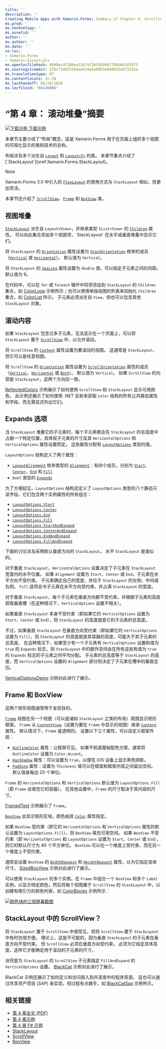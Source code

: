 ```yaml
---
title: ''
description: ''
Creating Mobile Apps with Xamarin.Forms: Summary of Chapter 4. Scrolling the stack''
ms.prod: ''
ms.technology: ''
ms.assetid: ''
author: ''
ms.author: ''
ms.date: ''
no-loc:
- Xamarin.Forms
- Xamarin.Essentials
ms.openlocfilehash: 9890ecdf286ee33d7af28fd20847788b063df8f5
ms.sourcegitcommit: 57bc714633364aeb34aba9803e88802bebf321ba
ms.translationtype: HT
ms.contentlocale: zh-CN
ms.lasthandoff: 05/28/2020
ms.locfileid: "84136885"
---
```

# <a name="summary-of-chapter-4-scrolling-the-stack"></a>“第 4 章： 滚动堆叠”摘要

[![下载示例](~/media/shared/download.png) 下载示例](https://github.com/xamarin/xamarin-forms-book-samples/tree/master/Chapter04)

本章节主要介绍了“布局”概念，这是 Xamarin.Forms 用于在页面上组织多个视图的可视化显示的类和技术的总称。

布局涉及多个派生自 [`Layout`](xref:Xamarin.Forms.Layout) 和 [`Layout<T>`](xref:Xamarin.Forms.Layout`1) 的类。 本章节重点介绍了 [`StackLayout`](xref:Xamarin.Forms.StackLayout)。

> [!NOTE]
> Xamarin.Forms 3.0 中引入的 [`FlexLayout`](~/xamarin-forms/user-interface/layouts/flex-layout.md) 的使用方式与 `StackLayout` 相似，但更加灵活。

本章节还介绍了 [`ScrollView`](xref:Xamarin.Forms.ScrollView)、[`Frame`](xref:Xamarin.Forms.Frame) 和 [`BoxView`](xref:Xamarin.Forms.BoxView) 类。

## <a name="stacks-of-views"></a>视图堆叠

[`StackLayout`](xref:Xamarin.Forms.StackLayout) 派生自 `Layout<View>`，并继承类型 `IList<View>` 的 [`Children`](xref:Xamarin.Forms.Layout`1) 属性。 可以向此集合添加多个视图项，`StackLayout` 在水平或垂直堆叠中显示它们。

将 `StackLayout` 的 [`Orientation`](xref:Xamarin.Forms.StackLayout.Orientation) 属性设置为 [`StackOrientation`](xref:Xamarin.Forms.StackOrientation) 枚举的成员（[`Vertical`](xref:Xamarin.Forms.StackOrientation.Vertical) 或 [`Horizontal`](xref:Xamarin.Forms.StackOrientation.Horizontal)）。 默认值为 `Vertical`。

将 `StackLayout` 的 [`Spacing`](xref:Xamarin.Forms.StackLayout.Spacing) 属性设置为 `double` 值，可以指定子元素之间的间距。 默认值为 6。

在代码中，可以在 `for` 或 `foreach` 循环中将项添加到 `StackLayout` 的 `Children` 集合，如 [ColorLoop](https://github.com/xamarin/xamarin-forms-book-samples/tree/master/Chapter04/ColorLoop) 示例所示；也可以使用单独视图的列表来初始化 `Children` 集合，如 [ColorList](https://github.com/xamarin/xamarin-forms-book-samples/tree/master/Chapter04/ColorList) 所示。 子元素必须派生自 `View`，但也可以包含其他 `StackLayout` 对象。

## <a name="scrolling-content"></a>滚动内容

如果 `StackLayout` 包含过多子元素，无法显示在一个页面上，可以将 `StackLayout` 置于 [`ScrollView`](xref:Xamarin.Forms.ScrollView) 中，以允许滚动。

将 `ScrollView` 的 [`Content`](xref:Xamarin.Forms.ScrollView.Content) 属性设置为要滚动的视图。 这通常是 `StackLayout`，但它可以是任意视图。

将 `ScrollView` 的 [`Orientation`](xref:Xamarin.Forms.ScrollView.Orientation) 属性设置为 [`ScrollOrientation`](xref:Xamarin.Forms.ScrollOrientation) 属性的成员（[`Vertical`](xref:Xamarin.Forms.ScrollOrientation.Vertical)、[`Horizontal`](xref:Xamarin.Forms.ScrollOrientation.Horizontal) 或 [`Both`](xref:Xamarin.Forms.ScrollOrientation.Both)）。 默认值为 `Vertical`。 如果 `ScrollView` 的内容是 `StackLayout`，这两个方向应一致。

[ReflectedColors](https://github.com/xamarin/xamarin-forms-book-samples/tree/master/Chapter04/ReflectedColors) 示例展示了如何使用 `ScrollView` 和 `StackLayout` 显示可用颜色。 此示例还展示了如何使用 .NET 反射来获取 `Color` 结构的所有公共静态属性和字段，而无需显式列出它们。

## <a name="the-expands-option"></a>Expands 选项

当 `StackLayout` 堆叠它的子元素时，每个子元素都会在 `StackLayout` 的总高度中占据一个特定位置，具体视子元素的尺寸及其 `HorizontalOptions` 和 `VerticalOptions` 属性设置而定。 这些属性分配有 [`LayoutOptions`](xref:Xamarin.Forms.LayoutOptions) 类型的值。

`LayoutOptions` 结构定义了两个属性：

- [`LayoutAlignment`](xref:Xamarin.Forms.LayoutAlignment) 枚举类型的 [`Alignment`](xref:Xamarin.Forms.LayoutOptions.Alignment)：有四个成员，分别为 [`Start`](xref:Xamarin.Forms.LayoutAlignment.Start)、[`Center`](xref:Xamarin.Forms.LayoutAlignment.Center)、[`End`](xref:Xamarin.Forms.LayoutAlignment.End) 和 [`Fill`](xref:Xamarin.Forms.LayoutAlignment.Fill)
- `bool` 类型的 [`Expands`](xref:Xamarin.Forms.LayoutOptions.Expands)

为了方便起见，`LayoutOptions` 结构还定义了 `LayoutOptions` 类型的八个静态只读字段，它们包含两个实例属性的所有组合：

- [`LayoutOptions.Start`](xref:Xamarin.Forms.LayoutOptions.Start)
- [`LayoutOptions.Center`](xref:Xamarin.Forms.LayoutOptions.Center)
- [`LayoutOptions.End`](xref:Xamarin.Forms.LayoutOptions.End)
- [`LayoutOptions.Fill`](xref:Xamarin.Forms.LayoutOptions.Fill)
- [`LayoutOptions.StartAndExpand`](xref:Xamarin.Forms.LayoutOptions.StartAndExpand)
- [`LayoutOptions.CenterAndExpand`](xref:Xamarin.Forms.LayoutOptions.CenterAndExpand)
- [`LayoutOptions.EndAndExpand`](xref:Xamarin.Forms.LayoutOptions.EndAndExpand)
- [`LayoutOptions.FillAndExpand`](xref:Xamarin.Forms.LayoutOptions.FillAndExpand)

下面的讨论涉及采用默认垂直方向的 `StackLayout`。 水平 `StackLayout` 是类似的。

对于垂直 `StackLayout`，`HorizontalOptions` 设置决定了子元素在 `StackLayout` 宽度内的水平位置。 如果 `Alignment` 设置为 `Start`、`Center` 或 `End`，子元素在水平方向不受约束。 子元素确定自己的宽度，并位于 `StackLayout` 的左侧、中间或右侧。 `Fill` 选项会令子元素在水平方向受约束，并占满 `StackLayout` 的宽度。

对于垂直 `StackLayout`，每个子元素在垂直方向都不受约束，并根据子元素的高度获取垂直槽（在这种情况下，`VerticalOptions` 设置不相关）。

如果垂直 `StackLayout` 本身不受约束（即如果它的 `VerticalOptions` 设置为 `Start`、`Center` 或 `End`），则 `StackLayout` 的高度就是它的子元素的总高度。

不过，如果垂直 `StackLayout` 在垂直方向受约束（即如果它的 `VerticalOptions` 设置为 `Fill`），则 `StackLayout` 的高度就是其容器的高度，可能大于其子元素的总高度。 在这种情况下，如果至少有一个子元素有 `VerticalOptions` 设置和值为 `true` 的 `Expands` 标志，则 `StackLayout` 中的额外空间会在所有这些有值为 `true` 的 `Expands` 标志的子元素之间平均分配。 子元素的总高度等于 `StackLayout` 的高度，而 `VerticalOptions` 设置的 `Alignment` 部分则决定了子元素在槽中的垂直定位。

[VerticalOptionsDemo](https://github.com/xamarin/xamarin-forms-book-samples/tree/master/Chapter04/VerticalOptionsDemo) 示例对此进行了展示。

## <a name="frame-and-boxview"></a>Frame 和 BoxView

这两个矩形视图通常用于呈现目的。

[`Frame`](xref:Xamarin.Forms.Frame) 视图在另一个视图（可以是诸如 `StackLayout` 之类的布局）周围显示矩形框架。 `Frame` 从 [`ContentView`](xref:Xamarin.Forms.ContentView)（设置为要在 `Frame` 中显示的视图）继承 [`Content`](xref:Xamarin.Forms.ContentView.Content) 属性。 默认情况下，`Frame` 是透明的。 设置以下三个属性，可以自定义框架外观：

- [`OutlineColor`](xref:Xamarin.Forms.Frame.OutlineColor) 属性：让框架可见。 如果不知道基础配色方案，通常将 `OutlineColor` 设置为 `Color.Accent`。
- [`HasShadow`](xref:Xamarin.Forms.Frame.HasShadow) 属性：可以设置为 `true`，以便在 iOS 设备上显示黑色阴影。
- [`Padding`](xref:Xamarin.Forms.Layout.Padding) 属性：设置为 `Thickness` 值可以在框架和框架内容之间留出空间。 默认值是每边 20 个单位。

`Frame` 的 `HorizontalOptions` 和 `VerticalOptions` 默认值为 `LayoutOptions.Fill`（即 `Frame` 会填充它的容器）。 在其他设置中，`Frame` 的尺寸取决于其内容的尺寸。

[FramedText](https://github.com/xamarin/xamarin-forms-book-samples/tree/master/Chapter04/FramedText) 示例展示了 `Frame`。

[`BoxView`](xref:Xamarin.Forms.BoxView) 会显示矩形区域，颜色由其 [`Color`](xref:Xamarin.Forms.BoxView.Color) 属性指定。

如果 `BoxView` 受约束（即它的 `HorizontalOptions` 和 `VerticalOptions` 属性的默认设置为 `LayoutOptions.Fill`），则 `BoxView` 填充可用空间。 如果 `BoxView` 不受约束（即 `HorizontalOptions` 和 `LayoutOptions` 设置为 `Start`、`Center` 或 `End`），则它的默认尺寸为 40 个平方单位。 `BoxView` 可以在一个维度上受约束，而在另一个维度上不受约束。

通常会设置 `BoxView` 的 [`WidthRequest`](xref:Xamarin.Forms.VisualElement.WidthRequest) 和 [`HeightRequest`](xref:Xamarin.Forms.VisualElement.HeightRequest) 属性，以为它指定具体尺寸。 [SizedBoxView](https://github.com/xamarin/xamarin-forms-book-samples/tree/master/Chapter04/SizedBoxView) 示例对此进行了展示。

可以使用 `StackLayout` 的多个实例，在 `Frame` 中组合一个 `BoxView` 和多个 `Label` 实例，以显示特定颜色，然后将每个视图置于 `ScrollView` 的 `StackLayout` 中，以创建有吸引力的颜色列表，如 [ColorBlocks](https://github.com/xamarin/xamarin-forms-book-samples/tree/master/Chapter04/ColorBlocks) 示例所示：

[![颜色块的三倍屏幕截图](images/ch04fg11-small.png "颜色列表")](images/ch04fg11-large.png#lightbox "颜色列表")

## <a name="a-scrollview-in-a-stacklayout"></a>StackLayout 中的 ScrollView？

将 `StackLayout` 置于 `ScrollView` 中很常见，但将 `ScrollView` 置于 `StackLayout` 中有时也很方便。 理论上，这是不可能的，因为垂直 `StackLayout` 的子元素在垂直方向不受约束。 但 `ScrollView` 必须在垂直方向受约束。 必须为它指定具体高度，这样它才能确定用于滚动的子元素的尺寸。

诀窍是为 `StackLayout` 的 `ScrollView` 子元素指定 `FillAndExpand` 的 `VerticalOptions` 设置。 [BlackCat](https://github.com/xamarin/xamarin-forms-book-samples/tree/master/Chapter04/BlackCat) 示例对此进行了展示。

BlackCat 示例还展示了如何定义和访问嵌入到共享库中的程序资源。 这也可以通过共享资产项目 (SAP) 来实现，但过程有点棘手，如 [BlackCatSap](https://github.com/xamarin/xamarin-forms-book-samples/tree/master/Chapter04/BlackCatSap) 示例所示。

## <a name="related-links"></a>相关链接

- [第 4 章全文 (PDF)](https://download.xamarin.com/developer/xamarin-forms-book/XamarinFormsBook-Ch04-Apr2016.pdf)
- [第 4 章示例](https://github.com/xamarin/xamarin-forms-book-samples/tree/master/Chapter04)
- [第 4 章 F# 示例](https://github.com/xamarin/xamarin-forms-book-samples/tree/master/Chapter04/FS)
- [StackLayout](~/xamarin-forms/user-interface/layouts/stacklayout.md)
- [ScrollView](~/xamarin-forms/user-interface/layouts/scroll-view.md)
- [BoxView](~/xamarin-forms/user-interface/boxview.md)
